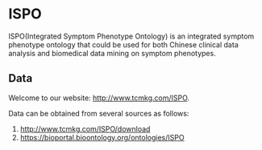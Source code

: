 # ISPO
ISPO(Integrated Symptom Phenotype Ontology) is an integrated symptom phenotype ontology that could be used for both Chinese clinical data analysis and biomedical data mining on symptom phenotypes.

## Data
Welcome to our website: http://www.tcmkg.com/ISPO.


Data can be obtained from several sources as follows:

1. http://www.tcmkg.com/ISPO/download
2. https://bioportal.bioontology.org/ontologies/ISPO